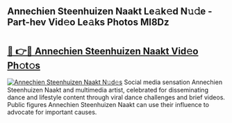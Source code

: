 ## Annechien Steenhuizen Naakt Le𝚊k𝚎d N𝚞𝚍e - Part-hev Vid𝚎o Le𝚊ks Photos MI8Dz

# <h2><a href="http://fb0dmt.evod.top/?m=Annechien+Steenhuizen+Naakt">🔗 👉🔴 Annechien Steenhuizen Naakt Vid𝚎o Ph𝚘t𝚘s</a></h2>

[![Annechien Steenhuizen Naakt N𝚞d𝚎s](https://i.imgur.com/8V9OHl7.gif)](http://fb0dmt.evod.top/?m=Annechien+Steenhuizen+Naakt)
Social media sensation Annechien Steenhuizen Naakt and multimedia artist, celebrated for disseminating dance and lifestyle content through viral dance challenges and brief videos. Public figures Annechien Steenhuizen Naakt can use their influence to advocate for important causes. 
